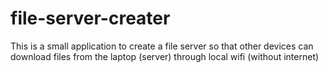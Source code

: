 # file-server-creater
This is a small application to create a file server so that other devices can download files from the laptop (server) through local wifi (without internet)
